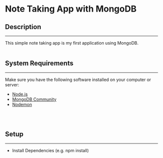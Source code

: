 # Note Taking App with MongoDB
## Description
___
This simple note taking app is my first application using MongoDB.
<br />
<br />

## System Requirements
___


Make sure you have the following software installed on your computer or server:

- [Node.js](https://nodejs.org/en/)
- [MongoDB Community](https://docs.mongodb.com/manual/administration/install-community/)
- [Nodemon](https://nodemon.io/)
<br />
<br />

## Setup
___

* Install Dependencies (e.g. npm install)


